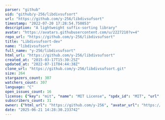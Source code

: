 ```yaml
---
parser: "github"
uid: "github/y-256/libdivsufsort"
url: "https://github.com/y-256/libdivsufsort"
timestamp: "2022-07-20 17:28:54.750853"
description: "A lightweight suffix-sorting library"
avatar: "https://avatars.githubusercontent.com/u/2227210?v=4"
repo_url: "https://github.com/y-256/libdivsufsort"
title: "Libdivsufsort-dev"
name: "libdivsufsort"
full_name: "y-256/libdivsufsort"
html_url: "https://github.com/y-256/libdivsufsort"
created_at: "2015-03-17T15:30:25Z"
updated_at: "2022-07-11T04:44:38Z"
clone_url: "https://github.com/y-256/libdivsufsort.git"
size: 264
stargazers_count: 307
watchers_count: 307
language: "C"
open_issues_count: 16
license: {"key": "mit", "name": "MIT License", "spdx_id": "MIT", "url": "https://api.github.com/licenses/mit", "node_id": "MDc6TGljZW5zZTEz"}
subscribers_count: 31
owner: {"html_url": "https://github.com/y-256", "avatar_url": "https://avatars.githubusercontent.com/u/2227210?v=4", "login": "y-256", "type": "User"}
date: "2025-06-21 14:28:30.233742"
---
```

